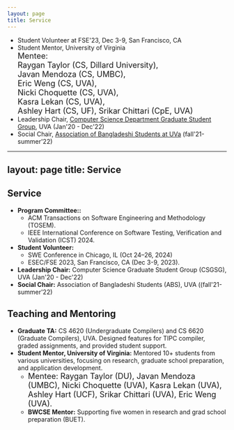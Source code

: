 ```yaml
---
layout: page
title: Service
---
```



* Student Volunteer at FSE'23, Dec 3-9, San Francisco, CA
* Student Mentor, University of Virginia <br />
  <font size="4">Mentee:  
   Raygan Taylor (CS, Dillard University),  
   Javan Mendoza (CS, UMBC),  
   Eric Weng (CS, UVA),  
   Nicki Choquette (CS, UVA),   
   Kasra Lekan (CS, UVA),  
   <a href="https://ashleybhart.com/resume/" style="text-decoration: none">Ashley Hart (CS, UF)</a>, 
   <a href="https://www.linkedin.com/in/srikarchittari" style="text-decoration: none">Srikar Chittari (CpE, UVA)</a>
   </font>
* Leadership Chair, [Computer Science Department Graduate Student Group](https://csgsg.org/), UVA (Jan'20 - Dec'22)
* Social Chair, [Association of Bangladeshi Students at UVa](https://www.facebook.com/abs.atuva/) (fall'21-summer'22)



---
layout: page
title: Service
---

## Service

- **Program Committee::**
  -   ACM Transactions on Software Engineering and Methodology (TOSEM).
  -   IEEE International Conference on Software Testing, Verification and Validation (ICST) 2024.
- **Student Volunteer:**
  -  SWE Conference in Chicago, IL (Oct 24–26, 2024)
  -  ESEC/FSE 2023, San Francisco, CA (Dec 3-9, 2023).
- **Leadership Chair:** Computer Science Graduate Student Group (CSGSG), UVA (Jan'20 - Dec'22)
- **Social Chair:** Association of Bangladeshi Students (ABS), UVA ((fall'21-summer'22)
## Teaching and Mentoring

- **Graduate TA:** CS 4620 (Undergraduate Compilers) and CS 6620 (Graduate Compilers), UVA. Designed features for TIPC compiler, graded assignments, and provided student support.
- **Student Mentor, University of Virginia:** Mentored 10+ students from various universities, focusing on research, graduate school preparation, and application development.
  -  <font size="4">Mentee: 
   Raygan Taylor (DU), Javan Mendoza (UMBC),
  Nicki Choquette (UVA), Kasra Lekan (UVA),
   Ashley Hart (UCF),
    Srikar Chittari (UVA), Eric Weng (UVA).
     </font>
  - **BWCSE Mentor:** Supporting five women in research and grad school preparation (BUET).

